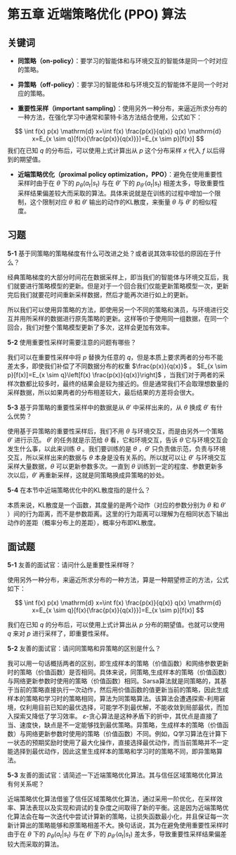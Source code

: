 # 第五章 近端策略优化 (PPO) 算法

## 关键词

- **同策略（on-policy）**：要学习的智能体和与环境交互的智能体是同一个时对应的策略。

- **异策略（off-policy）**：要学习的智能体和与环境交互的智能体不是同一个时对应的策略。

- **重要性采样（important sampling）**：使用另外一种分布，来逼近所求分布的一种方法，在强化学习中通常和蒙特卡洛方法结合使用，公式如下：

$$
\int f(x) p(x) \mathrm{d} x=\int f(x) \frac{p(x)}{q(x)} q(x) \mathrm{d} x=E_{x \sim q}[f(x){\frac{p(x)}{q(x)}}]=E_{x \sim p}[f(x)]
$$
我们在已知 $q$ 的分布后，可以使用上式计算出从 $p$ 这个分布采样 $x$ 代入 $f$ 以后得到的期望值。

- **近端策略优化（proximal policy optimization，PPO）**：避免在使用重要性采样时由于在 $\theta$ 下的 $p_{\theta}\left(a_{t} | s_{t}\right)$ 与在  $\theta '$ 下的 $p_{\theta'}\left(a_{t} | s_{t}\right)$ 相差太多，导致重要性采样结果偏差较大而采取的算法。具体来说就是在训练的过程中增加一个限制，这个限制对应 $\theta$ 和 $\theta'$ 输出的动作的KL散度，来衡量 $\theta$ 与 $\theta'$ 的相似程度。


## 习题

**5-1** 基于同策略的策略梯度有什么可改进之处？或者说其效率较低的原因在于什么？

经典策略梯度的大部分时间花在数据采样上，即当我们的智能体与环境交互后，我们就要进行策略模型的更新。但是对于一个回合我们仅能更新策略模型一次，更新完后我们就要花时间重新采样数据，然后才能再次进行如上的更新。

所以我们可以使用异策略的方法，即使用另一个不同的策略和演员，与环境进行交互并用所采样的数据进行原先策略的更新。这样等价于使用同一组数据，在同一个回合，我们对整个策略模型更新了多次，这样会更加有效率。

**5-2** 使用重要性采样时需要注意的问题有哪些？

我们可以在重要性采样中将 $p$ 替换为任意的 $q$，但是本质上要求两者的分布不能差太多，即使我们补偿了不同数据分布的权重 $\frac{p(x)}{q(x)}$ 。 $E_{x \sim p}[f(x)]=E_{x \sim q}\left[f(x) \frac{p(x)}{q(x)}\right]$ ，当我们对于两者的采样次数都比较多时，最终的结果会是较为接近的。但是通常我们不会取理想数量的采样数据，所以如果两者的分布相差较大，最后结果的方差将会很大。

**5-3** 基于异策略的重要性采样中的数据是从 $\theta'$ 中采样出来的，从 $\theta$ 换成 $\theta'$ 有什么优势？

使用基于异策略的重要性采样后，我们不用 $\theta$ 与环境交互，而是由另外一个策略 $\theta'$ 进行示范。 $\theta'$ 的任务就是示范给 $\theta$ 看，它和环境交互，告诉 $\theta$ 它与环境交互会发生什么事，以此来训练 $\theta$ 。我们要训练的是 $\theta$ ，$\theta'$ 只负责做示范，负责与环境交互，所以采样出来的数据与 $\theta$ 本身是没有关系的。所以就可以让 $\theta'$ 与环境交互采样大量数据，$\theta$ 可以更新参数多次。一直到 $\theta$ 训练到一定的程度、参数更新多次以后，$\theta'$ 再重新采样，这就是同策略换成异策略的妙处。

**5-4** 在本节中近端策略优化中的KL散度指的是什么？

本质来说，KL散度是一个函数，其度量的是两个动作（对应的参数分别为 $\theta$ 和 $\theta'$ ）间的行为距离，而不是参数距离。这里的行为距离可以理解为在相同状态下输出动作的差距（概率分布上的差距），概率分布即KL散度。


## 面试题

**5-1** 友善的面试官：请问什么是重要性采样呀？

使用另外一种分布，来逼近所求分布的一种方法，算是一种期望修正的方法，公式如下：

$$
\int f(x) p(x) \mathrm{d} x=\int f(x) \frac{p(x)}{q(x)} q(x) \mathrm{d} x=E_{x \sim q}[f(x){\frac{p(x)}{q(x)}}]=E_{x \sim p}[f(x)]
$$

我们在已知 $q$ 的分布后，可以使用上式计算出从 $p$ 分布的期望值。也就可以使用 $q$ 来对 $p$ 进行采样了，即重要性采样。

**5-2** 友善的面试官：请问同策略和异策略的区别是什么？

我可以用一句话概括两者的区别，即生成样本的策略（价值函数）和网络参数更新时的策略（价值函数）是否相同。具体来说，同策略,生成样本的策略（价值函数）与网络更新参数时使用的策略（价值函数）相同。Sarsa算法就是同策略的，其基于当前的策略直接执行一次动作，然后用价值函数的值更新当前的策略，因此生成样本的策略和学习时的策略相同，算法为同策略算法。该算法会遭遇探索-利用窘境，仅利用目前已知的最优选择，可能学不到最优解，不能收敛到局部最优，而加入探索又降低了学习效率。 $\varepsilon$-贪心算法是这种矛盾下的折中，其优点是直接了当、速度快，缺点是不一定能够找到最优策略。异策略，生成样本的策略（价值函数）与网络更新参数时使用的策略（价值函数）不同。例如，Q学习算法在计算下一状态的预期奖励时使用了最大化操作，直接选择最优动作，而当前策略并不一定能选择到最优动作，因此这里生成样本的策略和学习时的策略不同，即异策略算法。

**5-3** 友善的面试官：请简述一下近端策略优化算法。其与信任区域策略优化算法有何关系呢？

近端策略优化算法借鉴了信任区域策略优化算法，通过采用一阶优化，在采样效率、算法表现以及实现和调试的复杂度之间取得了新的平衡。这是因为近端策略优化算法会在每一次迭代中尝试计算新的策略，让损失函数最小化，并且保证每一次新计算出的策略能够和原策略相差不大。换句话说，其为在避免使用重要性采样时由于在 $\theta$ 下的 $p_{\theta}\left(a_{t} | s_{t}\right)$ 与在 $\theta'$ 下的 $p_{\theta'}\left(a_{t} | s_{t}\right)$ 差太多，导致重要性采样结果偏差较大而采取的算法。
